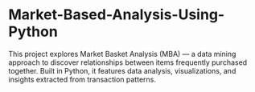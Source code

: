# Market-Based-Analysis-Using-Python
This project explores Market Basket Analysis (MBA) — a data mining approach to discover relationships between items frequently purchased together. Built in Python, it features data analysis, visualizations, and insights extracted from transaction patterns.
